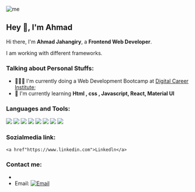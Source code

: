 
![me](https://github.com/ahmadaad62/ahmadaad62/raw/master/assets/me.gif)

## Hey 👋, I'm Ahmad

Hi there, I'm **Ahmad Jahangiry**, a **Frontend Web Developer**.

I am working with different frameworks.

### Talking about Personal Stuffs:

- 👨🏽‍💻 I'm currently doing a Web Development Bootcamp at [Digital Career Institute](https://digitalcareerinstitute.org/); 
- 🌱 I'm currently learning **Html , css , Javascript, React, Material UI**


#### <h3 align="left">Languages and Tools:</h3>
<p align="left"> 
  <image src="https://img.shields.io/badge/HTML-239120?&style=for-the-badge&logo=HTML5&logoColor=white" />
  <image src="https://img.shields.io/badge/CSS-239120?&style=for-the-badge&logo=css3&logoColor=white" />
  <image src="https://img.shields.io/badge/Bootstrap-563D7C?style=for-the-badge&logo=bootstrap&logoColor=white">
  <image src="https://img.shields.io/badge/JavaScript-F7DF1E?style=for-the-badge&logo=javascript&logoColor=black">
  <image src="https://img.shields.io/badge/React-20232A?style=for-the-badge&logo=react&logoColor=61DAFB">
  <image src="https://img.shields.io/badge/GitHub-100000?style=for-the-badge&logo=github&logoColor=white">
  <image src="https://img.shields.io/badge/NPX-%23000000.svg?style=for-the-badge&logo=npm&logoColor=white">
  <image src="https://img.shields.io/badge/NPM-%23000000.svg?style=for-the-badge&logo=npm&logoColor=white">
</p>

### Sozialmedia link:
    <a href"https://www.linkedin.com">Linkedln</a>

### Contact me:

- 
- Email: [![Email](https://img.shields.io/badge/ah.jahangiry@gmail.com-6001D2?style=flat-square&logo=gmail!&logoColor=white)](mailto:ah.jahangiry@gmail.com)

